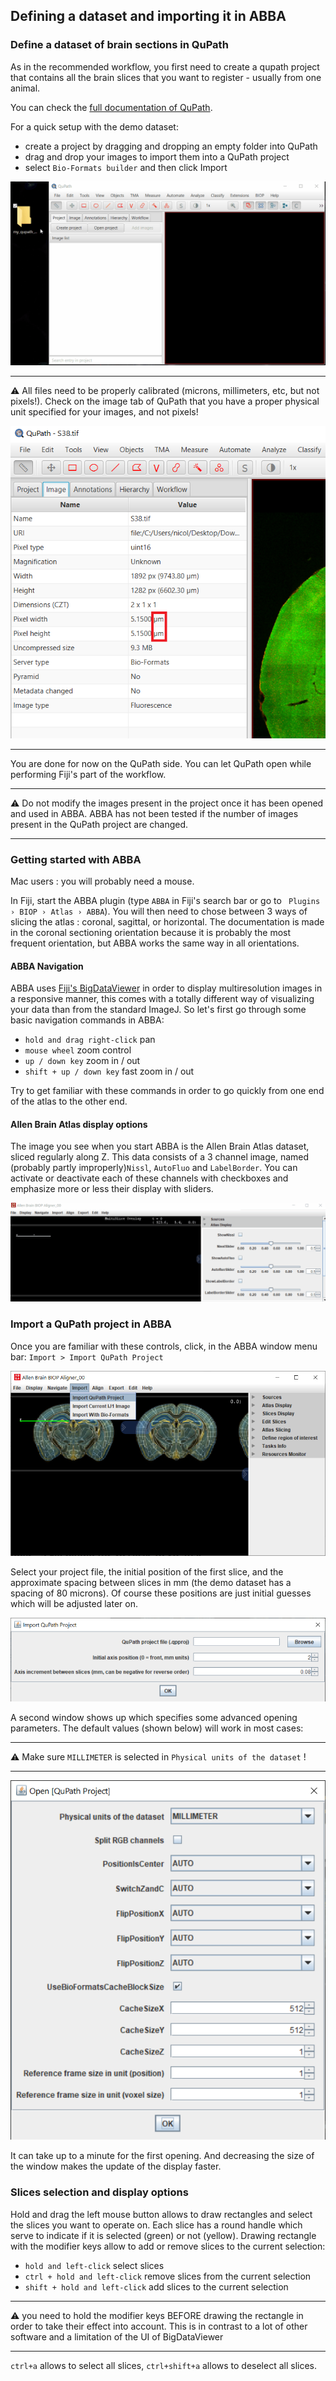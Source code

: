 ## Defining a dataset and importing it in ABBA

### Define a dataset of brain sections in QuPath 

As in the recommended workflow, you first need to create a qupath project that contains all the brain slices that you want to register - usually from one animal.

You can check the [full documentation of QuPath](https://qupath.readthedocs.io/en/latest/).

For a quick setup with the demo dataset:
* create a project by dragging and dropping an empty folder into QuPath
* drag and drop your images to import them into a QuPath project
* select `Bio-Formats builder` and then click Import

![creating a project with slices in QuPath](assets/gif/qupath_create_project.gif)

---

:warning: All files need to be properly calibrated (microns, millimeters, etc, but not pixels!). Check on the image tab of QuPath that you have a proper physical unit specified for your images, and not pixels!

![img.png](assets/img/qupath_image_calibration.png)

---

You are done for now on the QuPath side. You can let QuPath open while performing Fiji's part of the workflow.

---

:warning: Do not modify the images present in the project once it has been opened and used in ABBA. ABBA has not been tested if the number of images present in the QuPath project are changed.

---

### Getting started with ABBA

Mac users : you will probably need a mouse.

In Fiji, start the ABBA plugin (type `ABBA` in Fiji's search bar or go to ` Plugins › BIOP › Atlas › ABBA`). You will then need to chose between 3 ways of slicing the atlas : coronal, sagittal, or horizontal. The documentation is made in the coronal sectioning orientation because it is probably the most frequent orientation, but ABBA works the same way in all orientations.

#### ABBA Navigation
ABBA uses [Fiji's BigDataViewer](https://imagej.github.io/plugins/bdv/index) in order to display multiresolution images in a responsive manner, this comes with a totally different way of visualizing your data than from the standard ImageJ. So let's first go through some basic navigation commands in ABBA:

* `hold and drag right-click` pan
* `mouse wheel`  zoom control
* `up / down key` zoom in / out
* `shift + up / down key` fast zoom in / out

Try to get familiar with these commands in order to go quickly from one end of the atlas to the other end.

#### Allen Brain Atlas display options

The image you see when you start ABBA is the Allen Brain Atlas dataset, sliced regularly along Z. This data consists of a 3 channel image,  named (probably partly improperly)`Nissl`, `AutoFluo` and `LabelBorder`. You can activate or deactivate each of these channels with checkboxes and emphasize more or less their display with sliders.

![Atlas display options](/assets/gif/fiji_abba_atlas_display.gif)

### Import a QuPath project in ABBA

Once you are familiar with these controls, click, in the ABBA window menu bar: `Import > Import QuPath Project`

![Importing a QuPath Project in ABBA](assets/img/fiji_import_qupath.png)

Select your project file, the initial position of the first slice, and the approximate spacing between slices in mm (the demo dataset has a spacing of 80 microns). Of course these positions are just initial guesses which will be adjusted later on.

![Set initial positions of the slices in the atlas](assets/img/fiji_set_ini_position.png)

A second window shows up which specifies some advanced opening parameters. The default values (shown below) will work in most cases:

---

:warning: Make sure `MILLIMETER` is selected in `Physical units of the dataset` !

---

![Advanced import options](assets/img/fiji_advanced_import_options.png)

It can take up to a minute for the first opening. And decreasing the size of the window makes the update of the display faster.

### Slices selection and display options

Hold and drag the left mouse button allows to draw rectangles and select the slices you want to operate on. Each slice has a round handle which serve to indicate if it is selected (green) or not (yellow). Drawing rectangle with the modifier keys allow to add or remove slices to the current selection:
* `hold and left-click` select slices
* `ctrl + hold and left-click` remove slices from the current selection
* `shift + hold and left-click` add slices to the current selection

---

:warning:  you need to hold the modifier keys BEFORE drawing the rectangle in order to take their effect into account. This is in contrast to a lot of other software and a limitation of the UI of BigDataViewer

---



`ctrl+a` allows to select all slices, `ctrl+shift+a` allows to deselect all slices.

